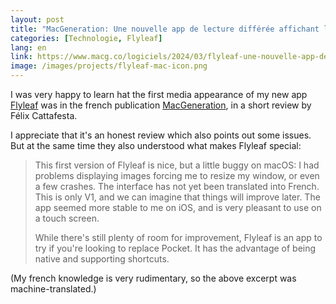 ```yaml
---
layout: post
title: "MacGeneration: Une nouvelle app de lecture différée affichant les articles en colonnes"
categories: [Technologie, Flyleaf]
lang: en
link: https://www.macg.co/logiciels/2024/03/flyleaf-une-nouvelle-app-de-lecture-differee-affichant-les-articles-en-colonnes-142949
image: /images/projects/flyleaf-mac-icon.png
---
```


I was very happy to learn hat the first media appearance of my new app [Flyleaf](/project/flyleaf/) was in the french publication [MacGeneration](https://www.macg.co/logiciels/2024/03/flyleaf-une-nouvelle-app-de-lecture-differee-affichant-les-articles-en-colonnes-142949), in a short review by Félix Cattafesta.

I appreciate that it's an honest review which also points out some issues. But at the same time they also understood what makes Flyleaf special:

> This first version of Flyleaf is nice, but a little buggy on macOS: I had problems displaying images forcing me to resize my window, or even a few crashes. The interface has not yet been translated into French. This is only V1, and we can imagine that things will improve later. The app seemed more stable to me on iOS, and is very pleasant to use on a touch screen.
> 
> While there's still plenty of room for improvement, Flyleaf is an app to try if you're looking to replace Pocket. It has the advantage of being native and supporting shortcuts. 

(My french knowledge is very rudimentary, so the above excerpt was machine-translated.)